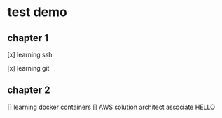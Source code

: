 # test demo
## chapter 1

[x] learning ssh
 
[x] learning git

## chapter 2

[] learning docker containers
[] AWS solution architect associate
 HELLO
 
